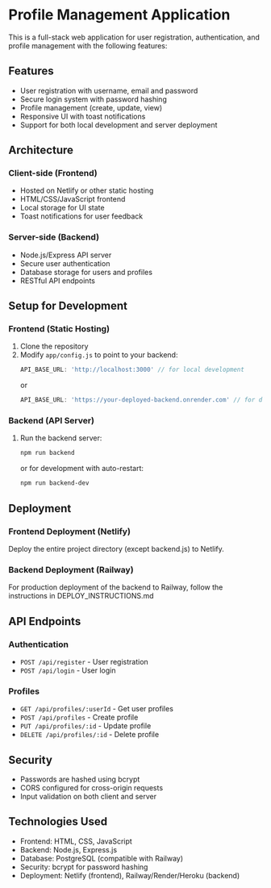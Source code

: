 # Profile Management Application

This is a full-stack web application for user registration, authentication, and profile management with the following features:

## Features
- User registration with username, email and password
- Secure login system with password hashing
- Profile management (create, update, view)
- Responsive UI with toast notifications
- Support for both local development and server deployment

## Architecture

### Client-side (Frontend)
- Hosted on Netlify or other static hosting
- HTML/CSS/JavaScript frontend
- Local storage for UI state
- Toast notifications for user feedback

### Server-side (Backend)
- Node.js/Express API server
- Secure user authentication
- Database storage for users and profiles
- RESTful API endpoints

## Setup for Development

### Frontend (Static Hosting)
1. Clone the repository
2. Modify `app/config.js` to point to your backend:
   ```javascript
   API_BASE_URL: 'http://localhost:3000' // for local development
   ```
   or
   ```javascript
   API_BASE_URL: 'https://your-deployed-backend.onrender.com' // for deployed backend
   ```

### Backend (API Server)
1. Run the backend server:
   ```bash
   npm run backend
   ```
   or for development with auto-restart:
   ```bash
   npm run backend-dev
   ```

## Deployment

### Frontend Deployment (Netlify)
Deploy the entire project directory (except backend.js) to Netlify.

### Backend Deployment (Railway)
For production deployment of the backend to Railway, follow the instructions in DEPLOY_INSTRUCTIONS.md

## API Endpoints

### Authentication
- `POST /api/register` - User registration
- `POST /api/login` - User login

### Profiles
- `GET /api/profiles/:userId` - Get user profiles
- `POST /api/profiles` - Create profile
- `PUT /api/profiles/:id` - Update profile
- `DELETE /api/profiles/:id` - Delete profile

## Security
- Passwords are hashed using bcrypt
- CORS configured for cross-origin requests
- Input validation on both client and server

## Technologies Used
- Frontend: HTML, CSS, JavaScript
- Backend: Node.js, Express.js
- Database: PostgreSQL (compatible with Railway)
- Security: bcrypt for password hashing
- Deployment: Netlify (frontend), Railway/Render/Heroku (backend)
